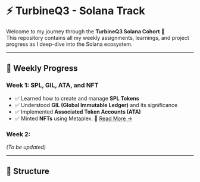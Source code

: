 # ⚡ TurbineQ3 - Solana Track

Welcome to my journey through the **TurbineQ3 Solana Cohort** 🚀  
This repository contains all my weekly assignments, learnings, and project progress as I deep-dive into the Solana ecosystem.

---

## 🧠 Weekly Progress

### Week 1: SPL, GIL, ATA, and NFT 
- ✅ Learned how to create and manage **SPL Tokens**
- ✅ Understood **GIL (Global Immutable Ledger)** and its significance
- ✅ Implemented **Associated Token Accounts (ATA)**
- ✅ Minted **NFTs** using Metaplex.
📄 [Read More →](./week-1/README.md)

### Week 2:
_(To be updated)_

---

## 📁 Structure


